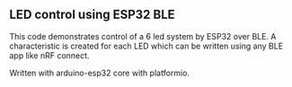 ## LED control using ESP32 BLE

This code demonstrates control of a 6 led system by ESP32 over BLE. A characteristic is created for each LED which can be written using any BLE app like nRF connect.

Written with arduino-esp32 core with platformio.